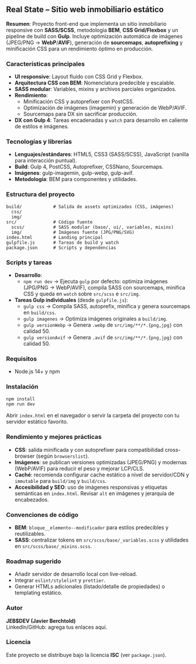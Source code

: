 ## Real State – Sitio web inmobiliario estático

**Resumen**: Proyecto front-end que implementa un sitio inmobiliario responsive con **SASS/SCSS**, metodología **BEM**, **CSS Grid/Flexbox** y un pipeline de build con **Gulp**. Incluye optimización automática de imágenes (JPEG/PNG → **WebP**/**AVIF**), generación de **sourcemaps**, **autoprefixing** y minificación CSS para un rendimiento óptimo en producción.

### Características principales
- **UI responsive**: Layout fluido con CSS Grid y Flexbox.
- **Arquitectura CSS con BEM**: Nomenclatura predecible y escalable.
- **SASS modular**: Variables, mixins y archivos parciales organizados.
- **Rendimiento**:
  - Minificación CSS y autoprefixer con PostCSS.
  - Optimización de imágenes (imagemin) y generación de WebP/AVIF.
  - Sourcemaps para DX sin sacrificar producción.
- **DX con Gulp 4**: Tareas encadenadas y `watch` para desarrollo en caliente de estilos e imágenes.

### Tecnologías y librerías
- **Lenguajes/estándares**: HTML5, CSS3 (SASS/SCSS), JavaScript (vanilla para interacción puntual).
- **Build**: Gulp 4, PostCSS, Autoprefixer, CSSNano, Sourcemaps.
- **Imágenes**: gulp-imagemin, gulp-webp, gulp-avif.
- **Metodología**: BEM para componentes y utilidades.

### Estructura del proyecto
```text
build/            # Salida de assets optimizados (CSS, imágenes)
  css/
  img/
src/              # Código fuente
  scss/           # SASS modular (base/, ui/, variables, mixins)
  img/            # Imágenes fuente (JPG/PNG/SVG)
index.html        # Landing principal
gulpfile.js       # Tareas de build y watch
package.json      # Scripts y dependencias
```

### Scripts y tareas
- **Desarrollo**:
  - `npm run dev` → Ejecuta `gulp` por defecto: optimiza imágenes (JPG/PNG → WebP/AVIF), compila SASS con sourcemaps, minifica CSS y queda en `watch` sobre `src/scss` e `src/img`.
- **Tareas Gulp individuales** (desde `gulpfile.js`):
  - `gulp css` → Compila SASS, autoprefix, minifica y genera sourcemaps en `build/css`.
  - `gulp imagenes` → Optimiza imágenes originales a `build/img`.
  - `gulp versionWebp` → Genera `.webp` de `src/img/**/*.{png,jpg}` con calidad 50.
  - `gulp versionAvif` → Genera `.avif` de `src/img/**/*.{png,jpg}` con calidad 50.

### Requisitos
- Node.js 14+ y npm

### Instalación
```bash
npm install
npm run dev
```
Abrir `index.html` en el navegador o servir la carpeta del proyecto con tu servidor estático favorito.

### Rendimiento y mejores prácticas
- **CSS**: salida minificada y con autoprefixer para compatibilidad cross-browser (según `browserslist`).
- **Imágenes**: se publican versiones optimizadas (JPEG/PNG) y modernas (WebP/AVIF) para reducir el peso y mejorar LCP/CLS.
- **Caché**: recomienda configurar cache estático a nivel de servidor/CDN y `immutable` para `build/img` y `build/css`.
- **Accesibilidad y SEO**: uso de imágenes responsivas y etiquetas semánticas en `index.html`. Revisar `alt` en imágenes y jerarquía de encabezados.

### Convenciones de código
- **BEM**: `bloque__elemento--modificador` para estilos predecibles y reutilizables.
- **SASS**: centralizar tokens en `src/scss/base/_variables.scss` y utilidades en `src/scss/base/_mixins.scss`.

### Roadmap sugerido
- Añadir servidor de desarrollo local con live-reload.
- Integrar `eslint/stylelint` y `prettier`.
- Generar HTMLs adicionales (listado/detalle de propiedades) o templating estático.

### Autor
**JEB$DEV (Javier Berchtold)**  
LinkedIn/GitHub: agrega tus enlaces aquí.

### Licencia
Este proyecto se distribuye bajo la licencia **ISC** (ver `package.json`).
